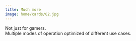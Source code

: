 ```yaml
---
title: Much more
image: home/cards/02.jpg
---
```


Not just for gamers.  
Multiple modes of operation optimized of different use cases.
